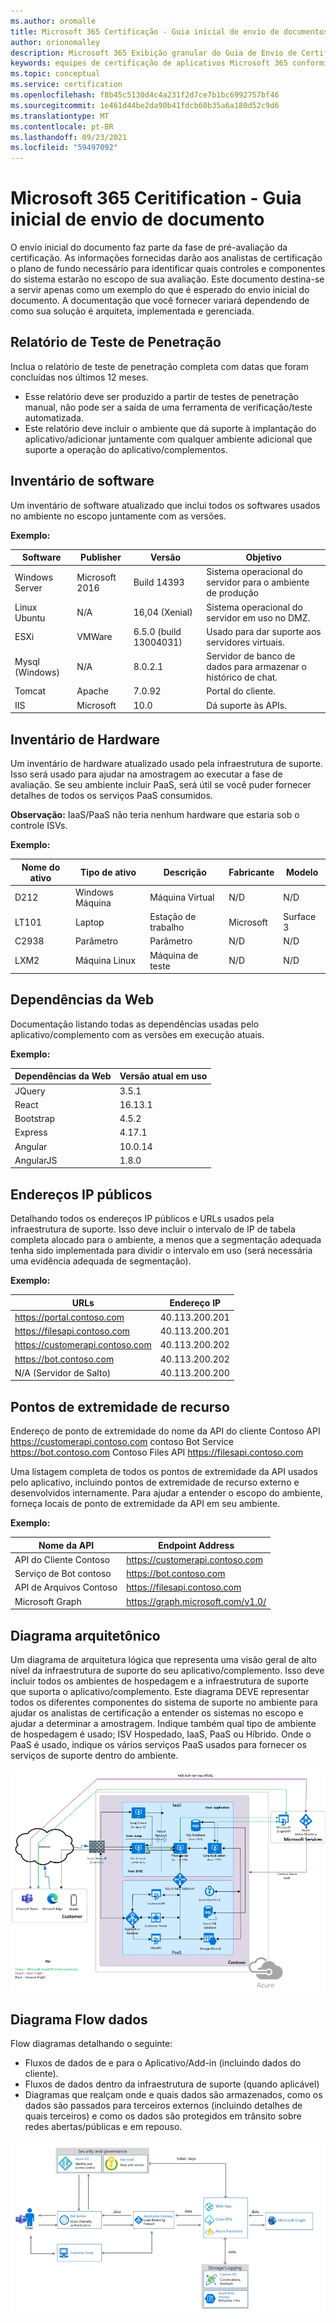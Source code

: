 ```yaml
---
ms.author: oromalle
title: Microsoft 365 Certificação - Guia inicial de envio de documentos
author: orionomalley
description: Microsoft 365 Exibição granular do Guia de Envio de Certificação
keywords: equipes de certificação de aplicativos Microsoft 365 conformidade de segurança m365 envio de documento inicial
ms.topic: conceptual
ms.service: certification
ms.openlocfilehash: f8b45c5130d4c4a231f2d7ce7b1bc6992757bf46
ms.sourcegitcommit: 1e461d44be2da90b41fdcb60b35a6a180d52c9d6
ms.translationtype: MT
ms.contentlocale: pt-BR
ms.lasthandoff: 09/23/2021
ms.locfileid: "59497092"
---
```

# <a name="microsoft-365-ceritification---initial-document-submission-guide"></a>Microsoft 365 Ceritification - Guia inicial de envio de documento

O envio inicial do documento faz parte da fase de pré-avaliação da certificação. As informações fornecidas darão aos analistas de certificação o plano de fundo necessário para identificar quais controles e componentes do sistema estarão no escopo de sua avaliação. Este documento destina-se a servir apenas como um exemplo do que é esperado do envio inicial do documento. A documentação que você fornecer variará dependendo de como sua solução é arquiteta, implementada e gerenciada.

## <a name="penetration-test-report"></a>Relatório de Teste de Penetração

Inclua o relatório de teste de penetração completa com datas que foram concluídas nos últimos 12 meses. 
-   Esse relatório deve ser produzido a partir de testes de penetração manual, não pode ser a saída de uma ferramenta de verificação/teste automatizada.
-   Este relatório deve incluir o ambiente que dá suporte à implantação do aplicativo/adicionar juntamente com qualquer ambiente adicional que suporte a operação do aplicativo/complementos.


## <a name="software-inventory"></a>Inventário de software

Um inventário de software atualizado que inclui todos os softwares usados no ambiente no escopo juntamente com as versões.

**Exemplo:**

|Software|  Publisher|  Versão|     Objetivo|
|-|-|-|-|
|Windows Server|    Microsoft 2016 | Build 14393| Sistema operacional do servidor para o ambiente de produção|.
|Linux Ubuntu|  N/A|    16,04 (Xenial)| Sistema operacional do servidor em uso no DMZ.|
|ESXi|  VMWare| 6.5.0 (build 13004031)| Usado para dar suporte aos servidores virtuais.|
|Mysql (Windows)|   N/A|    8.0.2.1|    Servidor de banco de dados para armazenar o histórico de chat.|
|Tomcat|        Apache| 7.0.92| Portal do cliente.|
|IIS|   Microsoft|  10.0|   Dá suporte às APIs.|


## <a name="hardware-inventory"></a>Inventário de Hardware

Um inventário de hardware atualizado usado pela infraestrutura de suporte. Isso será usado para ajudar na amostragem ao executar a fase de avaliação. Se seu ambiente incluir PaaS, será útil se você puder fornecer detalhes de todos os serviços PaaS consumidos.

**Observação:** IaaS/PaaS não teria nenhum hardware que estaria sob o controle ISVs.  

**Exemplo:**

|Nome do ativo|    Tipo de ativo| Descrição|    Fabricante|   Modelo|
|-|-|-|-|-|
|D212|  Windows  Máquina|   Máquina Virtual|    N/D| N/D|
|LT101| Laptop| Estação de trabalho|    Microsoft|  Surface 3|
|C2938| Parâmetro| Parâmetro|N/D|N/D|     
|LXM2|  Máquina Linux|  Máquina de teste|N/D|N/D|       


## <a name="web-dependencies"></a>Dependências da Web

Documentação listando todas as dependências usadas pelo aplicativo/complemento com as versões em execução atuais.

**Exemplo:**

|Dependências da Web|  Versão atual em uso|
|-|-|
|JQuery|    3.5.1|
|React| 16.13.1|
|Bootstrap| 4.5.2|
|Express|   4.17.1|
|Angular|   10.0.14|
|AngularJS| 1.8.0|


## <a name="public-ip-addresses"></a>Endereços IP públicos

Detalhando todos os endereços IP públicos e URLs usados pela infraestrutura de suporte. Isso deve incluir o intervalo de IP de tabela completa alocado para o ambiente, a menos que a segmentação adequada tenha sido implementada para dividir o intervalo em uso (será necessária uma evidência adequada de segmentação).

**Exemplo:**

|URLs|  Endereço IP|
|-|-|
|https://portal.contoso.com |40.113.200.201 |
|https://filesapi.contoso.com|  40.113.200.201|
|https://customerapi.contoso.com|   40.113.200.202|
|https://bot.contoso.com|   40.113.200.202|
|N/A (Servidor de Salto)| 40.113.200.200|


## <a name="resource-endpoints"></a>Pontos de extremidade de recurso

Endereço de ponto de extremidade do nome da API do cliente Contoso API    https://customerapi.contoso.com contoso Bot Service https://bot.contoso.com Contoso Files API   https://filesapi.contoso.com

Uma listagem completa de todos os pontos de extremidade da API usados pelo aplicativo, incluindo pontos de extremidade de recurso externo e desenvolvidos internamente. Para ajudar a entender o escopo do ambiente, forneça locais de ponto de extremidade da API em seu ambiente.

**Exemplo:**

|Nome da API|  Endpoint Address|
|-|-|
|API do Cliente Contoso|  https://customerapi.contoso.com|
|Serviço de Bot contoso|   https://bot.contoso.com|
|API de Arquivos Contoso| https://filesapi.contoso.com|
|Microsoft Graph| https://graph.microsoft.com/v1.0/|


## <a name="architectural-diagram"></a>Diagrama arquitetônico

Um diagrama de arquitetura lógica que representa uma visão geral de alto nível da infraestrutura de suporte do seu aplicativo/complemento. Isso deve incluir todos os ambientes de hospedagem e a infraestrutura de suporte que suporta o aplicativo/complemento. Este diagrama DEVE representar todos os diferentes componentes do sistema de suporte no ambiente para ajudar os analistas de certificação a entender os sistemas no escopo e ajudar a determinar a amostragem. Indique também qual tipo de ambiente de hospedagem é usado; ISV Hospedado, IaaS, PaaS ou Híbrido. Onde o PaaS é usado, indique os vários serviços PaaS usados para fornecer os serviços de suporte dentro do ambiente.

![Diagrama arquitetônico](../media/Architecturaldiagram.png)

## <a name="data-flow-diagram"></a>Diagrama Flow dados

Flow diagramas detalhando o seguinte:
-   Fluxos de dados de e para o Aplicativo/Add-in (incluindo dados do cliente).
-   Fluxos de dados dentro da infraestrutura de suporte (quando aplicável)
-   Diagramas que realçam onde e quais dados são armazenados, como os dados são passados para terceiros externos (incluindo detalhes de quais terceiros) e como os dados são protegidos em trânsito sobre redes abertas/públicas e em repouso.

![Diagrama Flow dados](../media/Dataflowdiagram.png)



